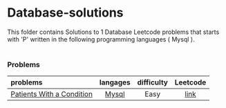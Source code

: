 # Database-solutions
This folder contains Solutions to 1 Database Leetcode problems that starts with 'P' written in the following programming languages ( Mysql ).<br><br>
### Problems ###
|problems|langages|difficulty|Leetcode|
|:-------|:------:|:--------:|:------:|
|[Patients With a Condition](./Patients%20With%20a%20Condition)|[Mysql](./scripts/database/P/Patients%20With%20a%20Condition/Patients%20With%20a%20Condition.sql)|Easy|[link](https://leetcode.com/problems/patients-with-a-condition)|